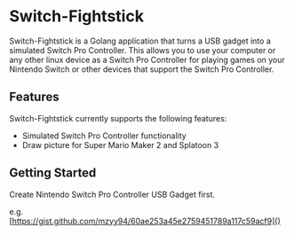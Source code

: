 # Switch-Fightstick
Switch-Fightstick is a Golang application that turns a USB gadget into a simulated Switch Pro Controller. This allows you to use your computer or any other linux device as a Switch Pro Controller for playing games on your Nintendo Switch or other devices that support the Switch Pro Controller.

## Features

Switch-Fightstick currently supports the following features:

- Simulated Switch Pro Controller functionality
- Draw picture for Super Mario Maker 2 and Splatoon 3

## Getting Started

Create Nintendo Switch Pro Controller USB Gadget first.

e.g. [https://gist.github.com/mzyy94/60ae253a45e2759451789a117c59acf9]()


